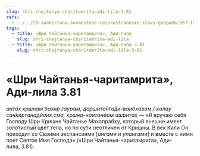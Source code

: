 ```yaml
---
slug: shri-chajtanya-charitamrita-adi-lila-3-81
refs:
  - ../../20-sankirtana-sovmestnoe-rasprostranenie-slavy-gospoda/357-1983-07-19-a2-kirtan-znachit-srazhenie-protiv-zabluzhdenij.md
tags:
  - title: «Шри Чайтанья-чаритамрита», Ади-лила
    slug: shri-chajtanya-charitamrita-adi-lila
  - title: «Шри Чайтанья-чаритамрита», Ади-лила 3.81
    slug: shri-chajtanya-charitamrita-adi-lila-3-81
---
```


# «Шри Чайтанья-чаритамрита», Ади-лила 3.81

*антах̣ кр̣ш̣н̣ам̇ бахир гаурам̇, дарш́ита̄н̇га̄ди-ваибхавам / калау сан̇кӣртана̄дйаих̣ сма, кр̣ш̣н̣а-чаитанйам а̄ш́рита̄х̣* — «Я вручаю себя Господу Шри Кришне Чайтанье Махапрабху, который внешне имеет золотистый цвет тела, но по сути неотличен от Кришны. В век Кали Он приходит со Своими экспансиями [*ангами* и *упангами*] и вместе с ними поет Святое Имя Господа» («Шри Чайтанья-чаритамрита», Ади-лила, 3.81).

